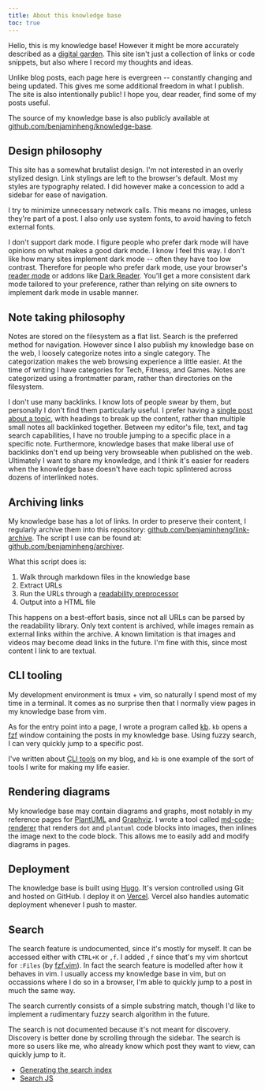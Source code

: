 ```yaml
---
title: About this knowledge base
toc: true
---
```


Hello, this is my knowledge base! However it might be more accurately described
as a [digital garden](https://nesslabs.com/digital-garden-set-up). This site
isn't just a collection of links or code snippets, but also where I record my
thoughts and ideas.

Unlike blog posts, each page here is evergreen -- constantly changing and being
updated. This gives me some additional freedom in what I publish. The site is
also intentionally public! I hope you, dear reader, find some of my posts
useful.

The source of my knowledge base is also publicly available at
[github.com/benjaminheng/knowledge-base](https://github.com/benjaminheng/knowledge-base).

## Design philosophy

This site has a somewhat brutalist design. I'm not interested in an overly
stylized design. Link stylings are left to the browser's default. Most my
styles are typography related. I did however make a concession to add a sidebar for
ease of navigation.

I try to minimize unnecessary network calls. This means no images, unless
they're part of a post. I also only use system fonts, to avoid having to fetch
external fonts.

I don't support dark mode. I figure people who prefer dark mode will have
opinions on what makes a good dark mode. I know I feel this way. I don't like
how many sites implement dark mode -- often they have too low contrast.
Therefore for people who prefer dark mode, use your browser's [reader
mode](https://support.mozilla.org/en-US/kb/firefox-reader-view-clutter-free-web-pages)
or addons like [Dark Reader](https://addons.mozilla.org/en-US/firefox/addon/darkreader/). You'll get
a more consistent dark mode tailored to your preference, rather than relying on
site owners to implement dark mode in usable manner.

## Note taking philosophy

Notes are stored on the filesystem as a flat list. Search is the preferred
method for navigation. However since I also publish my knowledge base on the
web, I loosely categorize notes into a single category. The categorization
makes the web browsing experience a little easier. At the time of writing I
have categories for Tech, Fitness, and Games. Notes are categorized using a
frontmatter param, rather than directories on the filesystem.

I don't use many backlinks. I know lots of people swear by them, but personally
I don't find them particularly useful. I prefer having a [single post about a
topic](/postgres/), with headings to break up the content, rather than
multiple small notes all backlinked together. Between my editor's file, text,
and tag search capabilities, I have no trouble jumping to a specific place in a
specific note.  Furthermore, knowledge bases that make liberal use of backlinks
don't end up being very browseable when published on the web. Ultimately I want
to share my knowledge, and I think it's easier for readers when the knowledge
base doesn't have each topic splintered across dozens of interlinked notes.

## Archiving links

My knowledge base has a lot of links. In order to preserve their content, I
regularly archive them into this repository:
[github.com/benjaminheng/link-archive](https://github.com/benjaminheng/link-archive).
The script I use can be found at:
[github.com/benjaminheng/archiver](https://github.com/benjaminheng/archiver).

What this script does is:

1. Walk through markdown files in the knowledge base
2. Extract URLs
3. Run the URLs through a [readability preprocessor](https://github.com/mozilla/readability)
4. Output into a HTML file

This happens on a best-effort basis, since not all URLs can be parsed by the
readability library. Only text content is archived, while images remain as
external links within the archive. A known limitation is that images and videos
may become dead links in the future. I'm fine with this, since most content I
link to are textual.

## CLI tooling

My development environment is tmux + vim, so naturally I spend most of my time
in a terminal. It comes as no surprise then that I normally view pages in my
knowledge base from vim. 

As for the entry point into a page, I wrote a program called
[kb](https://github.com/benjaminheng/kb). `kb` opens a
[fzf](https://github.com/junegunn/fzf) window containing the posts in my
knowledge base. Using fuzzy search, I can very quickly jump to a specific post.

I've written about [CLI
tools](https://hbenjamin.com/post/build-cli-tools-for-common-tasks/) on my
blog, and `kb` is one example of the sort of tools I write for making my life
easier.

## Rendering diagrams

My knowledge base may contain diagrams and graphs, most notably in my reference
pages for [PlantUML](plantuml) and [Graphviz](graphviz-dot). I wrote a tool
called [md-code-renderer](https://github.com/benjaminheng/md-code-renderer)
that renders `dot` and `plantuml` code blocks into images, then inlines the
image next to the code block. This allows me to easily add and modify diagrams
in pages.

## Deployment

The knowledge base is built using [Hugo](https://gohugo.io/). It's version
controlled using Git and hosted on GitHub. I deploy it on
[Vercel](https://vercel.com/). Vercel also handles automatic deployment
whenever I push to master.

## Search

The search feature is undocumented, since it's mostly for myself. It can be
accessed either with `CTRL+K` or `,f`. I added `,f` since that's my vim
shortcut for `:Files` (by [fzf.vim](https://github.com/junegunn/fzf.vim)). In
fact the search feature is modelled after how it behaves in vim. I usually
access my knowledge base in vim, but on occassions where I do so in a browser,
I'm able to quickly jump to a post in much the same way.

The search currently consists of a simple substring match, though I'd like to
implement a rudimentary fuzzy search algorithm in the future.

The search is not documented because it's not meant for discovery. Discovery is
better done by scrolling through the sidebar. The search is more so users like
me, who already know which post they want to view, can quickly jump to it.

- [Generating the search index](https://github.com/benjaminheng/knowledge-base/blob/368b77174b9b9dc18d2f9623f25803b5e98b92eb/layouts/partials/search-index)
- [Search JS](https://github.com/benjaminheng/knowledge-base/blob/368b77174b9b9dc18d2f9623f25803b5e98b92eb/static/js/search.js)
